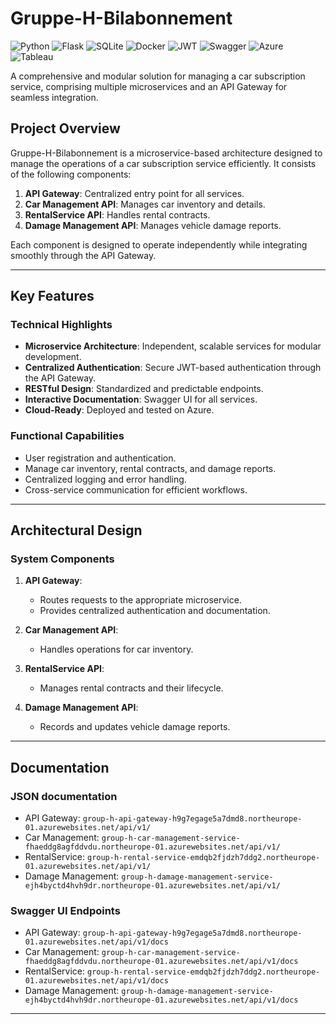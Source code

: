 # Gruppe-H-Bilabonnement

![Python](https://img.shields.io/badge/python-3670A0?style=for-the-badge&logo=python&logoColor=ffdd54)
![Flask](https://img.shields.io/badge/flask-%23000.svg?style=for-the-badge&logo=flask&logoColor=white)
![SQLite](https://img.shields.io/badge/sqlite-%2307405e.svg?style=for-the-badge&logo=sqlite&logoColor=white)
![Docker](https://img.shields.io/badge/docker-%230db7ed.svg?style=for-the-badge&logo=docker&logoColor=white)
![JWT](https://img.shields.io/badge/JWT-000000?style=for-the-badge&logo=jsonwebtokens&logoColor=white)
![Swagger](https://img.shields.io/badge/Swagger-%23Clojure?style=for-the-badge&logo=swagger&logoColor=white)
![Azure](https://img.shields.io/badge/Microsoft%20Azure-0078D4?style=for-the-badge&logo=microsoft-azure&logoColor=white)
![Tableau](https://img.shields.io/badge/Tableau-E97627?style=for-the-badge&logo=tableau&logoColor=white)

A comprehensive and modular solution for managing a car subscription service, comprising multiple microservices and an API Gateway for seamless integration.

## Project Overview

Gruppe-H-Bilabonnement is a microservice-based architecture designed to manage the operations of a car subscription service efficiently. It consists of the following components:

1. **API Gateway**: Centralized entry point for all services.
2. **Car Management API**: Manages car inventory and details.
3. **RentalService API**: Handles rental contracts.
4. **Damage Management API**: Manages vehicle damage reports.

Each component is designed to operate independently while integrating smoothly through the API Gateway.

---

## Key Features

### Technical Highlights
- **Microservice Architecture**: Independent, scalable services for modular development.
- **Centralized Authentication**: Secure JWT-based authentication through the API Gateway.
- **RESTful Design**: Standardized and predictable endpoints.
- **Interactive Documentation**: Swagger UI for all services.
- **Cloud-Ready**: Deployed and tested on Azure.

### Functional Capabilities
- User registration and authentication.
- Manage car inventory, rental contracts, and damage reports.
- Centralized logging and error handling.
- Cross-service communication for efficient workflows.

---

## Architectural Design

### System Components

1. **API Gateway**:
   - Routes requests to the appropriate microservice.
   - Provides centralized authentication and documentation.

2. **Car Management API**:
   - Handles operations for car inventory.

3. **RentalService API**:
   - Manages rental contracts and their lifecycle.

4. **Damage Management API**:
   - Records and updates vehicle damage reports.

---

## Documentation

### JSON documentation
- API Gateway: `group-h-api-gateway-h9g7egage5a7dmd8.northeurope-01.azurewebsites.net/api/v1/`
- Car Management: `group-h-car-management-service-fhaeddg8agfddvdu.northeurope-01.azurewebsites.net/api/v1/`
- RentalService: `group-h-rental-service-emdqb2fjdzh7ddg2.northeurope-01.azurewebsites.net/api/v1/`
- Damage Management: `group-h-damage-management-service-ejh4byctd4hvh9dr.northeurope-01.azurewebsites.net/api/v1/`
### Swagger UI Endpoints
- API Gateway: `group-h-api-gateway-h9g7egage5a7dmd8.northeurope-01.azurewebsites.net/api/v1/docs`
- Car Management: `group-h-car-management-service-fhaeddg8agfddvdu.northeurope-01.azurewebsites.net/api/v1/docs`
- RentalService: `group-h-rental-service-emdqb2fjdzh7ddg2.northeurope-01.azurewebsites.net/api/v1/docs`
- Damage Management: `group-h-damage-management-service-ejh4byctd4hvh9dr.northeurope-01.azurewebsites.net/api/v1/docs`

---
